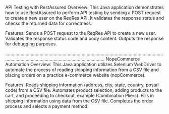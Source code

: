 API Testing with RestAssured
Overview:
This Java application demonstrates how to use RestAssured to perform API testing by sending a POST request to create a new user on the ReqRes API. It validates the response status and checks the returned data for correctness.

Features:
Sends a POST request to the ReqRes API to create a new user.
Validates the response status code and body content.
Outputs the response for debugging purposes.

..........................................................................................................................................................................................................
NopeCommerce Automation
Overview:
This Java application utilizes Selenium WebDriver to automate the process of reading shipping information from a CSV file and placing orders on a practice e-commerce website (nopCommerce).

Features:
Reads shipping information (address, city, state, country, postal code) from a CSV file.
Automates product selection, adding products to the cart, and proceeding to checkout, example (Combination Pliers).
Fills in shipping information using data from the CSV file.
Completes the order process and selects a payment method.
